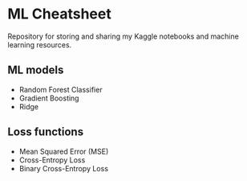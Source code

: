 # ML Cheatsheet
Repository for storing and sharing my Kaggle notebooks and machine learning resources.

## ML models
- Random Forest Classifier
- Gradient Boosting
- Ridge

## Loss functions
- Mean Squared Error (MSE)
- Cross-Entropy Loss
- Binary Cross-Entropy Loss